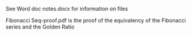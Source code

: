 See Word doc notes.docx for information on files

Fibonacci Seq-proof.pdf is the proof of the equivalency of the Fibonacci series and the Golden Ratio


